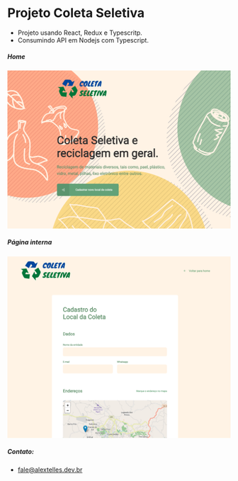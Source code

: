 # Projeto Coleta Seletiva

- Projeto usando React, Redux e Typescritp.
- Consumindo API em Nodejs com Typescript.

##### Home

![](https://github.com/tellesdev/Coleta-Seletiva/blob/master/public/home.png)

##### Página interna

![](https://github.com/tellesdev/Coleta-Seletiva/blob/master/public/interna.png)

##### Contato:

- fale@alextelles.dev.br
